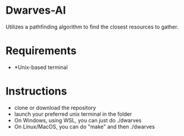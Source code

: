 # Dwarves-AI
Utilizes a pathfinding algorithm to find the closest resources to gather.

# Requirements
 - *Unix-based terminal

# Instructions
 - clone or download the repository 
 - launch your preferred unix terminal in the folder
 - On Windows, using WSL, you can just do ./dwarves
 - On Linux/MacOS, you can do "make" and then ./dwarves
